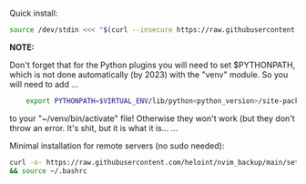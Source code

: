 Quick install:
```bash
source /dev/stdin <<< "$(curl --insecure https://raw.githubusercontent.com/heloint/nvim_backup/main/setup.sh)"; echo done
```

**NOTE:**

Don't forget that for the Python plugins you will need to set $PYTHONPATH,
which is not done automatically (by 2023) with the "venv" module. So you will
need to add ...

```bash
    export PYTHONPATH=$VIRTUAL_ENV/lib/python<python_version>/site-packages
```

to your "~/venv/bin/activate" file! Otherwise they won't work (but they don't
throw an error. It's shit, but it is what it is... ...

Minimal installation for remote servers (no sudo needed):
```bash
curl -o- https://raw.githubusercontent.com/heloint/nvim_backup/main/setup-minimal/setup.sh | bash \
&& source ~/.bashrc
```

